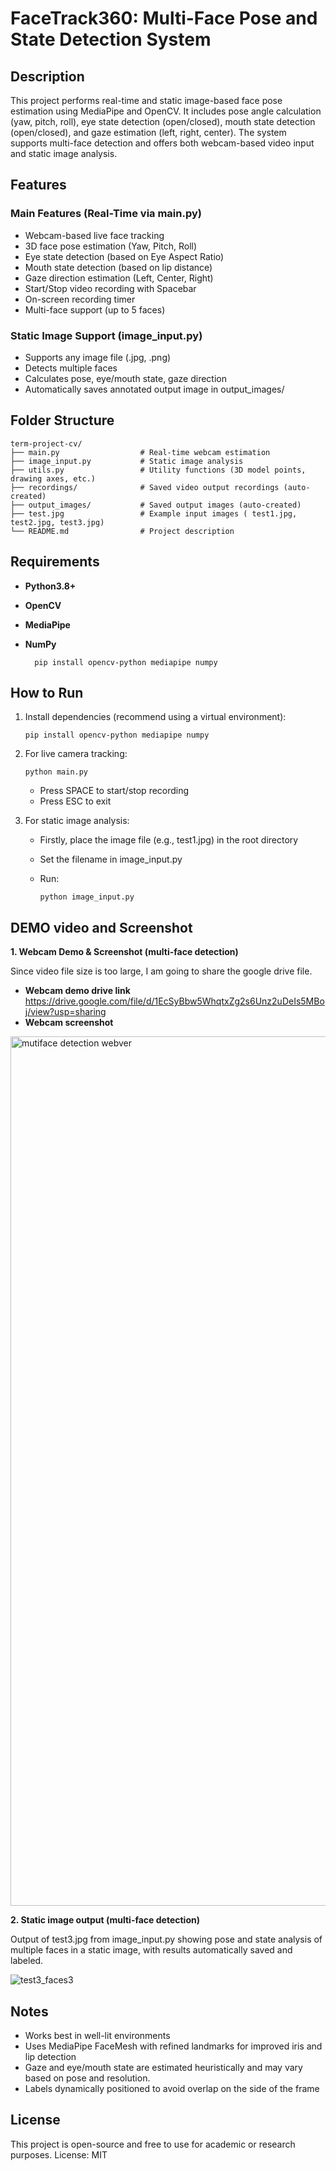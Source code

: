 # FaceTrack360: Multi-Face Pose and State Detection System 

## Description

This project performs real-time and static image-based face pose estimation using MediaPipe and OpenCV. It includes pose angle calculation (yaw, pitch, roll), eye state detection (open/closed), mouth state detection (open/closed), and gaze estimation (left, right, center). The system supports multi-face detection and offers both webcam-based video input and static image analysis.

## Features

### Main Features (Real-Time via main.py)

- Webcam-based live face tracking
- 3D face pose estimation (Yaw, Pitch, Roll)
- Eye state detection (based on Eye Aspect Ratio)
- Mouth state detection (based on lip distance)
- Gaze direction estimation (Left, Center, Right)
- Start/Stop video recording with Spacebar
- On-screen recording timer
- Multi-face support (up to 5 faces)

### Static Image Support (image_input.py)
- Supports any image file (.jpg, .png)
- Detects multiple faces
- Calculates pose, eye/mouth state, gaze direction
- Automatically saves annotated output image in output_images/

## Folder Structure
    term-project-cv/
    ├── main.py                  # Real-time webcam estimation
    ├── image_input.py           # Static image analysis
    ├── utils.py                 # Utility functions (3D model points, drawing axes, etc.)
    ├── recordings/              # Saved video output recordings (auto-created)
    ├── output_images/           # Saved output images (auto-created)
    ├── test.jpg                 # Example input images ( test1.jpg, test2.jpg, test3.jpg)
    └── README.md                # Project description 

## Requirements
- **Python3.8+**
- **OpenCV**
- **MediaPipe**
- **NumPy**

        pip install opencv-python mediapipe numpy

## How to Run
1. Install dependencies (recommend using a virtual environment):

       pip install opencv-python mediapipe numpy

2. For live camera tracking:

       python main.py
    - Press SPACE to start/stop recording
    - Press ESC to exit

3. For static image analysis:
    - Firstly, place the image file (e.g., test1.jpg) in the root directory
    - Set the filename in image_input.py
    - Run:

          python image_input.py


## DEMO video and Screenshot
**1. Webcam Demo & Screenshot (multi-face detection)**

Since video file size is too large, I am going to share the google drive file.
- **Webcam demo drive link**
https://drive.google.com/file/d/1EcSyBbw5WhqtxZg2s6Unz2uDeIs5MBoj/view?usp=sharing
- **Webcam screenshot**
<img width="1391" alt="mutiface detection webver" src="https://github.com/user-attachments/assets/dfbea0a5-417a-4c1b-a680-8e7852a5e679" />

**2. Static image output (multi-face detection)**

Output of test3.jpg from image_input.py showing pose and state analysis of multiple faces in a static image, with results automatically saved and labeled.


![test3_faces3](https://github.com/user-attachments/assets/7ea815f7-c841-4f6f-a4a3-a49179e2498e)

## Notes
- Works best in well-lit environments
- Uses MediaPipe FaceMesh with refined landmarks for improved iris and lip detection
- Gaze and eye/mouth state are estimated heuristically and may vary based on pose and resolution.
- Labels dynamically positioned to avoid overlap on the side of the frame

## License
This project is open-source and free to use for academic or research purposes. License: MIT


